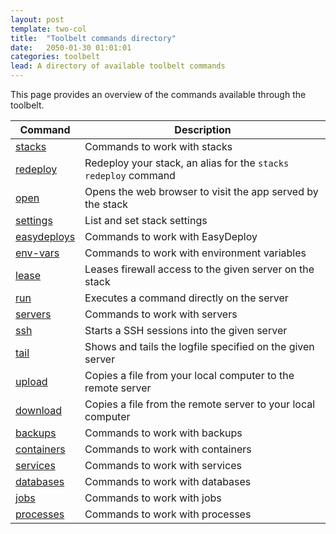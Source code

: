 ```yaml
---
layout: post
template: two-col
title:  "Toolbelt commands directory"
date:   2050-01-30 01:01:01
categories: toolbelt
lead: A directory of available toolbelt commands
---
```


This page provides an overview of the commands available through the toolbelt.

<table class='table table-bordered table-striped table-small'>
    <thead>
    <tr>
        <th align="center">Command</th>
        <th align="center">Description</th>
    </tr>
    </thead>
    <tbody>
	    <tr>
	        <td><a href="/toolbelt/toolbelt-stack-management">stacks</a></td>
	        <td>Commands to work with stacks</td>
	    </tr>
	    <tr>
	        <td><a href="/toolbelt/toolbelt-redeploy-command">redeploy</a></td>
	        <td>Redeploy your stack, an alias for the <code>stacks redeploy</code> command</td>
	    </tr>
	    <tr>
	        <td><a href="/toolbelt/toolbelt-open-command">open</a></td>
	        <td>Opens the web browser to visit the app served by the stack</td>
	    </tr>
	    <tr>
	        <td><a href="/toolbelt/toolbelt-settings-command">settings</a></td>
	        <td>List and set stack settings</td>
	    </tr>
	    <tr>
	        <td><a href="/toolbelt/toolbelt-easydeploy-commands">easydeploys</a></td>
	        <td>Commands to work with EasyDeploy</td>
	    </tr>
	    <tr>
	        <td><a href="/toolbelt/toolbelt-environment-variable-management">env-vars</a></td>
	        <td>Commands to work with environment variables</td>
	    </tr>
	    <tr>
	        <td><a href="/toolbelt/toolbelt-lease-management">lease</a></td>
	        <td>Leases firewall access to the given server on the stack</td>
	    </tr>
	    <tr>
	        <td><a href="/toolbelt/toolbelt-run-command">run</a></td>
	        <td>Executes a command directly on the server</td>
	    </tr>
	    <tr>
	        <td><a href="/toolbelt/toolbelt-server-management">servers</a></td>
	        <td>Commands to work with servers</td>
	    </tr>
	    <tr>
	        <td><a href="/toolbelt/toolbelt-ssh-to-servers">ssh</a></td>
	        <td>Starts a SSH sessions into the given server</td>
	    </tr>
	    <tr>
	        <td><a href="/toolbelt/toolbelt-tail-command">tail</a></td>
	        <td>Shows and tails the logfile specified on the given server</td>
	    </tr>
	    <tr>
	        <td><a href="/toolbelt/toolbelt-upload-command">upload</a></td>
	        <td>Copies a file from your local computer to the remote server</td>
	    </tr>
	    <tr>
	        <td><a href="/toolbelt/toolbelt-download-command">download</a></td>
	        <td>Copies a file from the remote server to your local computer</td>
	    </tr>
	    <tr>
	        <td><a href="/toolbelt/toolbelt-backup-management">backups</a></td>
	        <td>Commands to work with backups</td>
	    </tr>
	    <tr>
	        <td><a href="/toolbelt/toolbelt-container-management">containers</a></td>
	        <td>Commands to work with containers</td>
	    </tr>
	    <tr>
	        <td><a href="/toolbelt/toolbelt-service-management">services</a></td>	
	        <td>Commands to work with services</td>
	    </tr>
	    <tr>
	        <td><a href="/toolbelt/toolbelt-database-management">databases</a></td>
	        <td>Commands to work with databases</td>
	    </tr>
	    <tr>
	        <td><a href="/toolbelt/toolbelt-job-management">jobs</a></td>
	        <td>Commands to work with jobs</td>
	    </tr>
	    <tr>
	        <td><a href="/toolbelt/toolbelt-process-management">processes</a></td>
	        <td>Commands to work with processes</td>
	    </tr>
    </tbody>
</table>